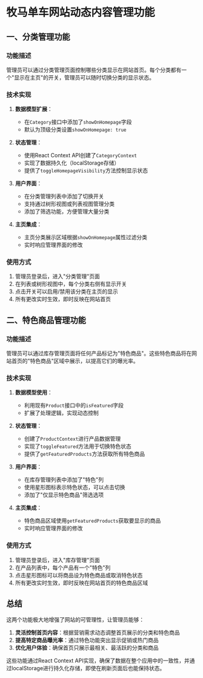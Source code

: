 # 牧马单车网站动态内容管理功能

## 一、分类管理功能

### 功能描述
管理员可以通过分类管理页面控制哪些分类显示在网站首页。每个分类都有一个"显示在主页"的开关，管理员可以随时切换分类的显示状态。

### 技术实现
1. **数据模型扩展**：
   - 在`Category`接口中添加了`showOnHomepage`字段
   - 默认为顶级分类设置`showOnHomepage: true`

2. **状态管理**：
   - 使用React Context API创建了`CategoryContext`
   - 实现了数据持久化（localStorage存储）
   - 提供了`toggleHomepageVisibility`方法控制显示状态

3. **用户界面**：
   - 在分类管理列表中添加了切换开关
   - 支持通过树形视图或列表视图管理分类
   - 添加了筛选功能，方便管理大量分类

4. **主页集成**：
   - 主页分类展示区域根据`showOnHomepage`属性过滤分类
   - 实时响应管理界面的修改

### 使用方式
1. 管理员登录后，进入"分类管理"页面
2. 在列表或树形视图中，每个分类右侧有显示开关
3. 点击开关可以启用/禁用该分类在主页的显示
4. 所有更改实时生效，即时反映在网站首页

## 二、特色商品管理功能

### 功能描述
管理员可以通过库存管理页面将任何产品标记为"特色商品"。这些特色商品将在网站首页的"特色商品"区域中展示，以提高它们的曝光率。

### 技术实现
1. **数据模型使用**：
   - 利用现有`Product`接口中的`isFeatured`字段
   - 扩展了处理逻辑，实现动态控制

2. **状态管理**：
   - 创建了`ProductContext`进行产品数据管理
   - 实现了`toggleFeatured`方法用于切换特色状态
   - 提供了`getFeaturedProducts`方法获取所有特色商品

3. **用户界面**：
   - 在库存管理列表中添加了"特色"列
   - 使用星形图标表示特色状态，可以点击切换
   - 添加了"仅显示特色商品"筛选选项

4. **主页集成**：
   - 特色商品区域使用`getFeaturedProducts`获取要显示的商品
   - 实时响应管理界面的修改

### 使用方式
1. 管理员登录后，进入"库存管理"页面
2. 在产品列表中，每个产品有一个"特色"列
3. 点击星形图标可以将商品设为特色商品或取消特色状态
4. 所有更改实时生效，即时反映在网站首页的特色商品区域

## 总结

这两个功能极大地增强了网站的可管理性，让管理员能够：

1. **灵活控制首页内容**：根据营销需求动态调整首页展示的分类和特色商品
2. **提高特定商品曝光率**：通过特色功能突出显示促销或热门商品
3. **优化用户体验**：确保首页只展示最相关、最活跃的分类和商品

这些功能通过React Context API实现，确保了数据在整个应用中的一致性，并通过localStorage进行持久化存储，即使在刷新页面后也能保持状态。 